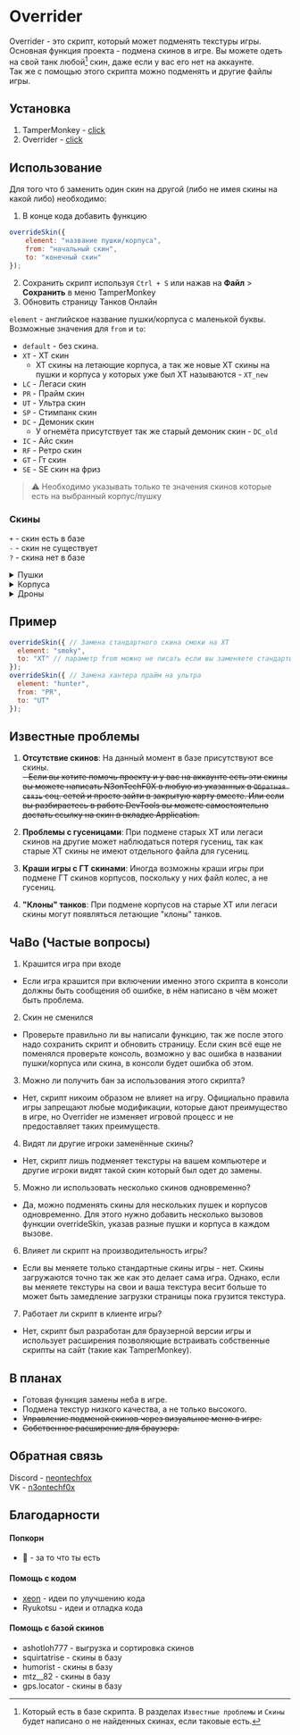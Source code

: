# Overrider

Overrider - это скрипт, который может подменять текстуры игры.  
Основная функция проекта - подмена скинов в игре. Вы можете одеть на свой танк любой[^1] скин, даже если у вас его нет на аккаунте.  
Так же с помощью этого скрипта можно подменять и другие файлы игры.  
  
[^1]: Который есть в базе скрипта. В разделах `Известные проблемы` и `Скины` будет написано о не найденных скинах, если таковые есть.  

## Установка
1. TamperMonkey - [click](https://www.tampermonkey.net)
2. Overrider - [click](https://github.com/N3onTechF0X/Overrider/raw/main/overrider.user.js)

## Использование

Для того что б заменить один скин на другой (либо не имея скины на какой либо) необходимо:  
1. В конце кода добавить функцию
```javascript
overrideSkin({
    element: "название пушки/корпуса",
    from: "начальный скин",
    to: "конечный скин"
});
```
2. Сохранить скрипт используя `Ctrl + S` или нажав на **Файл** > **Сохранить** в меню TamperMonkey
3. Обновить страницу Танков Онлайн

`element` - английское название пушки/корпуса с маленькой буквы.  
Возможные значения для `from` и `to`:
- `default` - без скина.
- `XT` - ХТ скин
  - ХТ скины на летающие корпуса, а так же новые ХТ скины на пушки и корпуса у которых уже был ХТ называются - `XT_new`
- `LC` - Легаси скин
- `PR` - Прайм скин
- `UT` - Ультра скин
- `SP` - Стимпанк скин
- `DC` - Демоник скин
  - У огнемёта присутствует так же старый демоник скин - `DC_old`
- `IC` - Айс скин
- `RF` - Ретро скин
- `GT` - Гт скин
- `SE` - SE скин на фриз
> ⚠️ Необходимо указывать только те значения скинов которые есть на выбранный корпус/пушку  

### Скины  

`+` - скин есть в базе  
`-` - скин не существует  
`?` - скина нет в базе  

<details>
  <summary>Пушки</summary>

| **element\skin** | **default** | **XT** | **XT_new** | **LC** | **PR** | **UT** | **SP** | **DC** | **IC** | **RF** | **GT** | **DC_old** | **SE** |
|:----------------:|:------------:|:------:|:----------:|:------:|:------:|:------:|:------:|:------:|:------:|:------:|:------:|:----------:|:------:|
| **firebird**     | +            | +      | -          | +      | -      | -      | -      | +      | -      | -      | +      | +          | -      |
| **freeze**       | +            | +      | +          | +      | -      | -      | -      | -      | +      | -      | +      | -          | +      |
| **isida**        | +            | +      | -          | +      | -      | -      | -      | -      | -      | -      | +      | -          | -      |
| **tesla**        | +            | -      | +          | +      | -      | -      | -      | -      | -      | +      | -      | -          | -      |
| **hammer**       | +            | +      | -          | +      | -      | -      | -      | +      | -      | -      | -      | -          | -      |
| **twins**        | +            | +      | -          | +      | -      | -      | +      | -      | -      | +      | +      | -          | -      |
| **ricochet**     | +            | +      | -          | +      | -      | -      | -      | -      | -      | +      | -      | -          | -      |
| **vulcan**       | +            | +      | -          | +      | +      | +      | -      | +      | -      | -      | -      | -          | -      |
| **smoky**        | +            | +      | -          | +      | -      | -      | -      | -      | -      | -      | +      | -          | -      |
| **striker**      | +            | +      | -          | -      | -      | +      | -      | -      | -      | -      | -      | -          | -      |
| **thunder**      | +            | +      | +          | +      | +      | +      | -      | -      | -      | -      | +      | -          | -      |
| **scorpion**     | +            | -      | +          | -      | -      | -      | -      | -      | -      | -      | -      | -          | -      |
| **magnum**       | +            | +      | -          | -      | -      | -      | +      | -      | -      | -      | -      | -          | -      |
| **railgun**      | +            | +      | -          | +      | +      | +      | -      | -      | -      | -      | +      | -          | -      |
| **gauss**        | +            | +      | -          | -      | +      | +      | -      | -      | +      | -      | +      | -          | -      |
| **shaft**        | +            | +      | -          | +      | -      | -      | -      | -      | -      | -      | -      | -          | -      |  
</details>
<details>
  <summary>Корпуса</summary>

| **element\skin** | **default** | **XT** | **XT_new** | **LC** | **PR** | **UT** | **SP** | **DC** | **RF** | **GT** |
|:----------------:|:------------:|:------:|:----------:|:------:|:------:|:------:|:------:|:------:|:------:|:------:|
| **wasp**         | +            | +      | -          | +      | -      | -      | -      | +      | -      | +      |
| **hopper**       | +            | -      | +          | -      | -      | -      | -      | -      | +      | -      |
| **hornet**       | +            | +      | -          | +      | +      | +      | -      | -      | -      | +      |
| **viking**       | +            | +      | +          | +      | +      | +      | -      | +      | -      | +      |
| **crusader**     | +            | -      | +          | -      | -      | -      | -      | -      | +      | -      |
| **hunter**       | +            | +      | -          | +      | +      | +      | -      | +      | -      | +      |
| **paladin**      | +            | -      | +          | -      | -      | -      | -      | -      | +      | -      |
| **dictator**     | +            | +      | -          | +      | -      | -      | +      | -      | -      | +      |
| **titan**        | +            | +      | -          | +      | +      | -      | +      | -      | -      | -      |
| **ares**         | +            | -      | +          | -      | -      | -      | -      | -      | -      | -      |
| **mammoth**      | +            | +      | -          | +      | -      | +      | +      | -      | -      | +      |  
</details>
<details>
  <summary>Дроны</summary>

| **element\skin** | **default** | **XT** |
|:----------------:|:------------:|:------:|
| **crisis**       | +            | +      |
| **hyperion**     | +            | +      |  
</details>

## Пример

```javascript
overrideSkin({ // Замена стандартного скина смоки на ХТ
  element: "smoky",
  to: "XT" // параметр from можно не писать если вы заменяете стандартый скин
});
overrideSkin({ // Замена хантера прайм на ультра
  element: "hunter",
  from: "PR",
  to: "UT"
});
``` 

## Известные проблемы

1. **Отсутствие скинов**: На данный момент в базе присутствуют все скины.  
   ~~- Если вы хотите помочь проекту и у вас на аккаунте есть эти скины вы можете написать N3onTechF0X в любую из указанных в `Обратная связь` соц. сетей и просто зайти в закрытую карту вместе. Или если вы разбираетесь в работе DevTools вы можете самостоятельно достать ссылку на скин в вкладке Application.~~

2. **Проблемы с гусеницами**: При подмене старых ХТ или легаси скинов на другие может наблюдаться потеря гусениц, так как старые ХТ скины не имеют отдельного файла для гусениц.

3. **Краши игры с ГТ скинами**: Иногда возможны краши игры при подмене ГТ скинов корпусов, поскольку у них файл колес, а не гусениц.

4. **"Клоны" танков**: При подмене корпусов на старые ХТ или легаси скины могут появляться летающие "клоны" танков.

## ЧаВо (Частые вопросы)

1) Крашится игра при входе  
  - Если игра крашится при включении именно этого скрипта в консоли должны быть сообщения об ошибке, в нём написано в чём может быть проблема.  
2) Скин не сменился  
  - Проверьте правильно ли вы написали функцию, так же после этого надо сохранить скрипт и обновить страницу. Если скин всё еще не поменялся проверьте консоль, возможно у вас ошибка в названии пушки/корпуса или скина, в консоли будет ошибка об этом.  
3) Можно ли получить бан за использования этого скрипта?  
  - Нет, скрипт никоим образом не влияет на игру. Официально правила игры запрещают любые модификации, которые дают преимущество в игре, но Overrider не изменяет игровой процесс и не предоставляет таких преимуществ.
4) Видят ли другие игроки заменённые скины?
  - Нет, скрипт лишь подменяет текстуры на вашем компьютере и другие игроки видят такой скин который был одет до замены.
5) Можно ли использовать несколько скинов одновременно?  
  - Да, можно подменять скины для нескольких пушек и корпусов одновременно. Для этого нужно добавить несколько вызовов функции overrideSkin, указав разные пушки и корпуса в каждом вызове.  
6) Влияет ли скрипт на производительность игры?
  - Если вы меняете только стандартные скины игры - нет. Скины загружаются точно так же как это делает сама игра. Однако, если вы меняете текстуры на свои и ваша текстура весит больше то может быть замедление загрузки страницы пока грузится текстура.  
7) Работает ли скрипт в клиенте игры?
  - Нет, скрипт был разработан для браузерной версии игры и использует расширения позволяющие встраивать собственные скрипты на сайт (такие как TamperMonkey).

## В планах

- Готовая функция замены неба в игре.
- Подмена текстур низкого качества, а не только высокого.
- ~~Управление подменой скинов через визуальное меню в игре.~~
- ~~Собственное расширение для браузера.~~

## Обратная связь

Discord - [neontechfox](https://discordapp.com/users/1086946472576159794)  
VK - [n3ontechf0x](https://vk.com/n3ontechf0x)

## Благодарности

#### Попкорн

- 🍿 - за то что ты есть

#### Помощь с кодом

- [xeon](https://github.com/xeon-git) - идеи по улучшению кода
- Ryukotsu - идеи и отладка кода

#### Помощь с базой скинов

- ashotloh777 - выгрузка и сортировка скинов
- squirtatrise - скины в базу
- humorist - скины в базу
- mtz__82 - скины в базу
- gps.locator - скины в базу  

